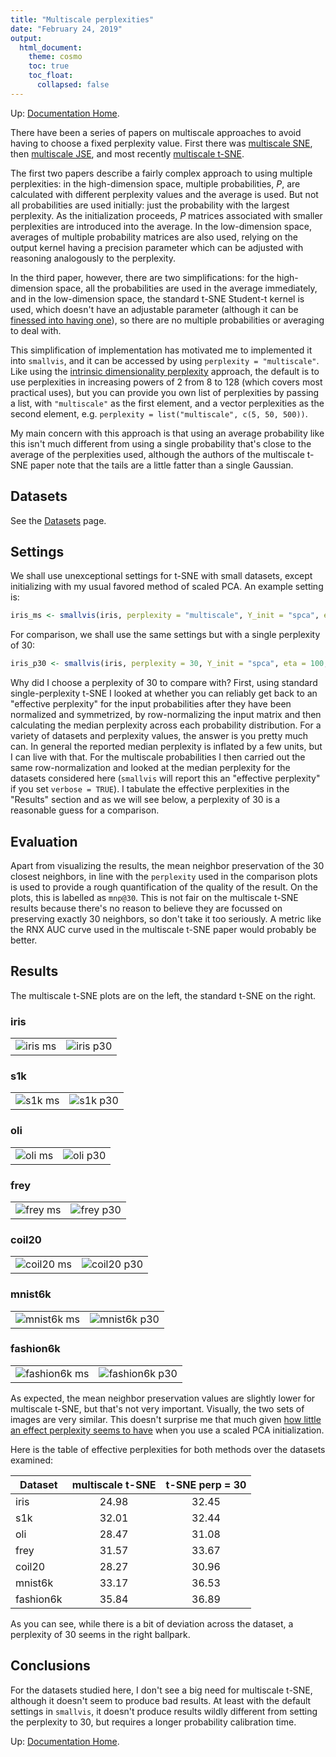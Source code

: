 ```yaml
---
title: "Multiscale perplexities"
date: "February 24, 2019"
output:
  html_document:
    theme: cosmo
    toc: true
    toc_float:
      collapsed: false
---
```


Up: [Documentation Home](https://jlmelville.github.io/smallvis/).

There have been a series of papers on multiscale approaches to avoid having to
choose a fixed perplexity value. First there was 
[multiscale SNE](https://www.elen.ucl.ac.be/Proceedings/esann/esannpdf/es2014-64.pdf),
then [multiscale JSE](https://dx.doi.org/10.1016/j.neucom.2014.12.095), and
most recently [multiscale t-SNE](http://hdl.handle.net/2078.1/200844).

The first two papers describe a fairly complex approach to using multiple 
perplexities: in the high-dimension space, multiple probabilities, $P$, are
calculated with different perplexity values and the average is used. But not all
probabilities are used initially: just the probability with the largest
perplexity. As the initialization proceeds, $P$ matrices associated with smaller
perplexities are introduced into the average. In the low-dimension space,
averages of multiple probability matrices are also used, relying on the output
kernel having a precision parameter which can be adjusted with reasoning 
analogously to the perplexity.

In the third paper, however, there are two simplifications: for the high-dimension
space, all the probabilities are used in the average immediately, and in the
low-dimension space, the standard t-SNE Student-t kernel is used, which doesn't
have an adjustable parameter 
(although it can be 
[finessed into having one](https://jlmelville.github.io/smallvis/hssne.html)),
so there are no multiple probabilities or averaging to deal with.

This simplification of implementation has motivated me to implemented it into
`smallvis`, and it can be accessed by using `perplexity = "multiscale"`. Like
using the 
[intrinsic dimensionality perplexity](https://jlmelville.github.io/smallvis/idp.html) 
approach, the default is to use perplexities in increasing powers of 2 from 8 to
128 (which covers most practical uses), but you can provide you own list of
perplexities by passing a list, with `"multiscale"` as the first element,
and a vector perplexities as the second element, e.g. 
`perplexity = list("multiscale", c(5, 50, 500))`.

My main concern with this approach is that using an average probability like
this isn't much different from using a single probability that's close to the
average of the perplexities used, although the authors of the multiscale t-SNE
paper note that the tails are a little fatter than a single Gaussian.

## Datasets

See the [Datasets](https://jlmelville.github.io/smallvis/datasets.html) page.


## Settings

We shall use unexceptional settings for t-SNE with small datasets, except 
initializing with my usual favored method of scaled PCA. An example setting is:

```R
iris_ms <- smallvis(iris, perplexity = "multiscale", Y_init = "spca", eta = 100, exaggeration_factor = 4, stop_lying_iter = 100)
```

For comparison, we shall use the same settings but with a single perplexity of
30:

```R
iris_p30 <- smallvis(iris, perplexity = 30, Y_init = "spca", eta = 100, exaggeration_factor = 4, stop_lying_iter = 100)
```

Why did I choose a perplexity of 30 to compare with? First, using standard
single-perplexity t-SNE I looked at whether you can reliably get back to an
"effective perplexity" for the input probabilities after they have been
normalized and symmetrized, by row-normalizing the input matrix and then
calculating the median perplexity across each probability distribution. For
a variety of datasets and perplexity values, the answer is you pretty much
can. In general the reported median perplexity is inflated by a few units, but
I can live with that. For the multiscale probabilities I then carried out the
same row-normalization and looked at the median perplexity for the datasets
considered here (`smallvis` will report this an "effective perplexity" if
you set `verbose = TRUE`). I tabulate the effective perplexities in the
"Results" section and as we will see below, a perplexity of 30 is a reasonable
guess for a comparison.

## Evaluation

Apart from visualizing the results, the mean neighbor preservation of the 30
closest neighbors, in line with the `perplexity` used in the comparison plots is
used to provide a rough quantification of the quality of the result. On the
plots, this is labelled as `mnp@30`. This is not fair on the multiscale
t-SNE results because there's no reason to believe they are focussed on preserving
exactly 30 neighbors, so don't take it too seriously. A metric like the RNX AUC
curve used in the multiscale t-SNE paper would probably be better.

## Results

The multiscale t-SNE plots are on the left, the standard t-SNE on the right.

### iris

|                             |                           |
:----------------------------:|:--------------------------:
![iris ms](../img/msperp/iris_ms.png)|![iris p30](../img/msperp/iris_p30.png)

### s1k

|                             |                           |
:----------------------------:|:--------------------------:
![s1k ms](../img/msperp/s1k_ms.png)|![s1k p30](../img/msperp/s1k_p30.png)

### oli

|                             |                           |
:----------------------------:|:--------------------------:
![oli ms](../img/msperp/oli_ms.png)|![oli p30](../img/msperp/oli_p30.png)

### frey

|                             |                           |
:----------------------------:|:--------------------------:
![frey ms](../img/msperp/frey_ms.png)|![frey p30](../img/msperp/frey_p30.png)

### coil20

|                             |                           |
:----------------------------:|:--------------------------:
![coil20 ms](../img/msperp/coil20_ms.png)|![coil20 p30](../img/msperp/coil20_p30.png)

### mnist6k

|                             |                           |
:----------------------------:|:--------------------------:
![mnist6k ms](../img/msperp/mnist6k_ms.png)|![mnist6k p30](../img/msperp/mnist6k_p30.png)

### fashion6k

|                             |                           |
:----------------------------:|:--------------------------:
![fashion6k ms](../img/msperp/fashion6k_ms.png)|![fashion6k p30](../img/msperp/fashion6k_p30.png)


As expected, the mean neighbor preservation values are slightly lower for
multiscale t-SNE, but that's not very important. Visually, the two sets of
images are very similar. This doesn't surprise me that much given 
[how little an effect perplexity seems to have](https://jlmelville.github.io/smallvis/perplexity.html) 
when you use a scaled PCA initialization.

Here is the table of effective perplexities for both methods over the datasets
examined:

| Dataset   | multiscale t-SNE | t-SNE perp = 30 |
|-----------|:----------------:|:---------------:|
| iris      | 24.98	           | 32.45           |
| s1k       | 32.01	           | 32.44           |
| oli       | 28.47	           | 31.08           |
| frey      | 31.57	           | 33.67           |
| coil20    | 28.27	           | 30.96           |
| mnist6k   | 33.17	           | 36.53           |
| fashion6k | 35.84	           | 36.89           |

As you can see, while there is a bit of deviation across the dataset, a 
perplexity of 30 seems in the right ballpark.

## Conclusions

For the datasets studied here, I don't see a big need for multiscale t-SNE, 
although it doesn't seem to produce bad results. At least with the default
settings in `smallvis`, it doesn't produce results wildly different from
setting the perplexity to 30, but requires a longer probability calibration
time.

Up: [Documentation Home](https://jlmelville.github.io/smallvis/).
